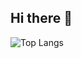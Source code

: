 ## Hi there 👋
![Top Langs](https://github-readme-stats.vercel.app/api/top-langs/?username=AlexeyZatonsky&layout=compact&langs_count=8)
<!--
**AlexeyZatonsky/AlexeyZatonsky** is a ✨ _special_ ✨ repository because its `README.md` (this file) appears on your GitHub profile.

Here are some ideas to get you started:

- 🔭 I’m currently working on ...
- 🌱 I’m currently learning ...
- 👯 I’m looking to collaborate on ...
- 🤔 I’m looking for help with ...
- 💬 Ask me about ...
- 📫 How to reach me: ...
- 😄 Pronouns: ...
- ⚡ Fun fact: ...
-->
